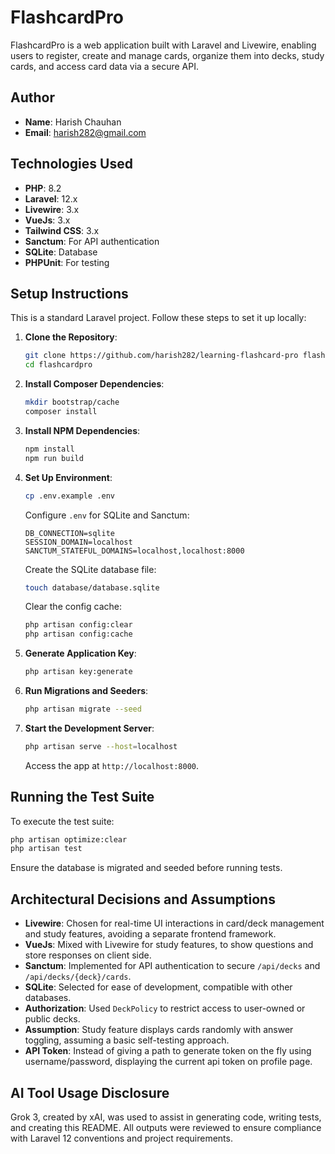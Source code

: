 # FlashcardPro

FlashcardPro is a web application built with Laravel and Livewire, enabling users to register, create and manage cards, organize them into decks, study cards, and access card data via a secure API.

## Author

-   **Name**: Harish Chauhan
-   **Email**: harish282@gmail.com

## Technologies Used

-   **PHP**: 8.2
-   **Laravel**: 12.x
-   **Livewire**: 3.x
-   **VueJs**: 3.x
-   **Tailwind CSS**: 3.x
-   **Sanctum**: For API authentication
-   **SQLite**: Database
-   **PHPUnit**: For testing

## Setup Instructions

This is a standard Laravel project. Follow these steps to set it up locally:

1. **Clone the Repository**:

    ```bash
    git clone https://github.com/harish282/learning-flashcard-pro flashcardpro
    cd flashcardpro
    ```

2. **Install Composer Dependencies**:

    ```bash
    mkdir bootstrap/cache
    composer install
    ```

3. **Install NPM Dependencies**:

    ```bash
    npm install
    npm run build
    ```

4. **Set Up Environment**:

    ```bash
    cp .env.example .env
    ```

    Configure `.env` for SQLite and Sanctum:

    ```
    DB_CONNECTION=sqlite
    SESSION_DOMAIN=localhost
    SANCTUM_STATEFUL_DOMAINS=localhost,localhost:8000
    ```

    Create the SQLite database file:

    ```bash
    touch database/database.sqlite
    ```

    Clear the config cache:

    ```bash
    php artisan config:clear
    php artisan config:cache
    ```

5. **Generate Application Key**:

    ```bash
    php artisan key:generate
    ```

6. **Run Migrations and Seeders**:

    ```bash
    php artisan migrate --seed
    ```

7. **Start the Development Server**:
    ```bash
    php artisan serve --host=localhost
    ```
    Access the app at `http://localhost:8000`.

## Running the Test Suite

To execute the test suite:

```bash
php artisan optimize:clear
php artisan test
```

Ensure the database is migrated and seeded before running tests.

## Architectural Decisions and Assumptions

-   **Livewire**: Chosen for real-time UI interactions in card/deck management and study features, avoiding a separate frontend framework.
-   **VueJs**: Mixed with Livewire for study features, to show questions and store responses on client side.
-   **Sanctum**: Implemented for API authentication to secure `/api/decks` and `/api/decks/{deck}/cards`.
-   **SQLite**: Selected for ease of development, compatible with other databases.
-   **Authorization**: Used `DeckPolicy` to restrict access to user-owned or public decks.
-   **Assumption**: Study feature displays cards randomly with answer toggling, assuming a basic self-testing approach.
-   **API Token**: Instead of giving a path to generate token on the fly using username/password, displaying the current api token on profile page.

## AI Tool Usage Disclosure

Grok 3, created by xAI, was used to assist in generating code, writing tests, and creating this README. All outputs were reviewed to ensure compliance with Laravel 12 conventions and project requirements.
